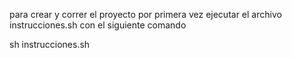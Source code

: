 para crear y correr el proyecto por primera vez ejecutar el archivo instrucciones.sh con el siguiente comando

  sh instrucciones.sh
